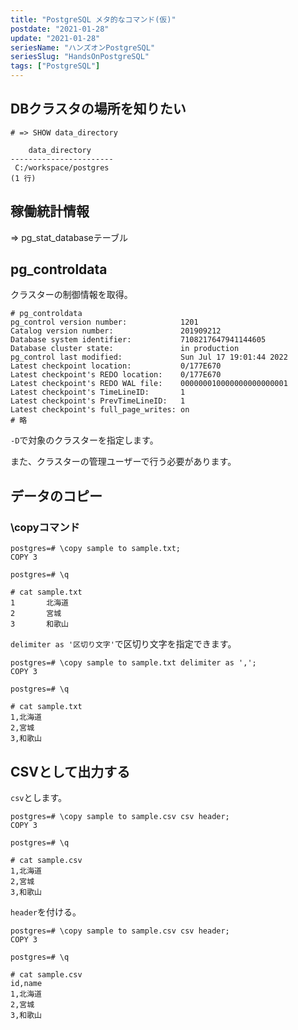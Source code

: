 ```yaml
---
title: "PostgreSQL メタ的なコマンド(仮)"
postdate: "2021-01-28"
update: "2021-01-28"
seriesName: "ハンズオンPostgreSQL"
seriesSlug: "HandsOnPostgreSQL"
tags: ["PostgreSQL"]
---
```


## DBクラスタの場所を知りたい

```postgresql
# => SHOW data_directory

    data_directory
-----------------------
 C:/workspace/postgres
(1 行)
```

## 稼働統計情報

=> pg_stat_databaseテーブル

## pg_controldata

クラスターの制御情報を取得。

```dummy:title=shell
# pg_controldata
pg_control version number:            1201
Catalog version number:               201909212
Database system identifier:           7108217647941144605
Database cluster state:               in production
pg_control last modified:             Sun Jul 17 19:01:44 2022
Latest checkpoint location:           0/177E670
Latest checkpoint's REDO location:    0/177E670
Latest checkpoint's REDO WAL file:    000000010000000000000001
Latest checkpoint's TimeLineID:       1
Latest checkpoint's PrevTimeLineID:   1
Latest checkpoint's full_page_writes: on
# 略
```

`-D`で対象のクラスターを指定します。

また、クラスターの管理ユーザーで行う必要があります。

## データのコピー

### \copyコマンド


```dummy
postgres=# \copy sample to sample.txt;
COPY 3

postgres=# \q

# cat sample.txt 
1       北海道
2       宮城
3       和歌山
```

`delimiter as '区切り文字'`で区切り文字を指定できます。

```dummy
postgres=# \copy sample to sample.txt delimiter as ',';
COPY 3

postgres=# \q

# cat sample.txt 
1,北海道
2,宮城
3,和歌山
```

## CSVとして出力する

`csv`とします。

```dummy
postgres=# \copy sample to sample.csv csv header;
COPY 3

postgres=# \q

# cat sample.csv 
1,北海道
2,宮城
3,和歌山
```

`header`を付ける。

```dummy
postgres=# \copy sample to sample.csv csv header;
COPY 3

postgres=# \q

# cat sample.csv 
id,name
1,北海道
2,宮城
3,和歌山
```

